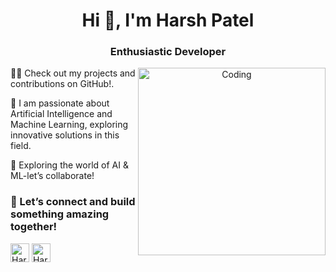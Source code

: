 <h1 align="center">Hi 👋, I'm Harsh Patel</h1>
<h3 align="center">Enthusiastic Developer</h3>

<p align="center">
  <img align="right" alt="Coding" width="300" src="https://github.com/Harsh-Patel-04/MarketMinds-Analytics/blob/main/animations/animation3.gif">
</p>

👨‍💻 Check out my projects and contributions on GitHub!.

📝 I am passionate about Artificial Intelligence and Machine Learning, exploring innovative solutions in this field.

📌 Exploring the world of AI & ML-let’s collaborate!

<h3 align="left">💬 Let’s connect and build something amazing together!</h3>
<p align="left">
<a href="https://www.linkedin.com/in/harsh-patel-2a30792a5/" target="blank">
  <img align="center" src="https://raw.githubusercontent.com/rahuldkjain/github-profile-readme-generator/master/src/images/icons/Social/linked-in-alt.svg" alt="Harsh Patel" height="30"/></a>
<a href="mailto:harsh.patel@gmail.com" target="blank">
  <img align="center" src="https://ssl.gstatic.com/mail/ww/images/big-gmail.png" alt="Harsh Patel" height="30"/></a>
</p>
